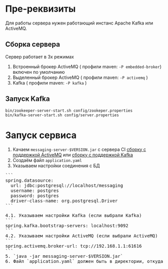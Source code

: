 # Пре-реквизиты
Для работы сервера нужен работающий инстанс Apache Kafka или ActiveMQ.
## Сборка сервера
Сервер работает в 3х режимах
1. Встроенный брокер ActiveMQ ( профили maven: `-P embedded-broker`) включен по умолчанию
2. Выделенный брокер ActiveMQ ( профили maven: `-P activemq` )
3. Kafka ( профили maven: `-P kafka` )

## Запуск Kafka
```shell
bin/zookeeper-server-start.sh config/zookeper.properties
bin/kafka-server-start.sh config/server.properties
```

# Запуск сервиса
1. Качаем `messaging-server-$VERSION.jar` c сервера CI [сборку с поддержкой ActiveMQ](https://ci.i-novus.ru/job/messaging/lastSuccessfulBuild/ru.i-novus.messaging$messaging-server/)
 или [сборку с поддержкой Kafka](https://ci.i-novus.ru/job/messaging.kafka/lastSuccessfulBuild/ru.i-novus.messaging$messaging-server/)
2. Создаём файл `application.yaml`
3. Указываем настройки соединения с БД
<pre>
```
spring.datasource:
  url: jdbc:postgresql://localhost/messaging
  username: postgres
  password: postgres
  driver-class-name: org.postgresql.Driver
```
<pre>
4.1. Указываем настройки Kafka (если выбрали Kafka)
```
spring.kafka.bootstrap-servers: localhost:9092
```
4.2. Указываем настройки ActiveMQ (если выбрали ActiveMQ)
```
spring.activemq.broker-url: tcp://192.168.1.1:61616
```
5. `java -jar messaging-server-$VERSION.jar`
6. Файл `application.yaml` должен быть в директории, откуда выполняется команда `java` или в поддиректории `config` 
